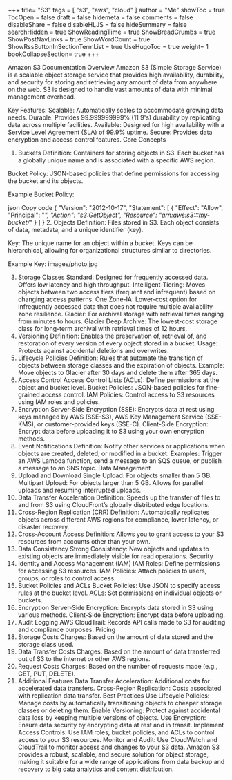 +++
title= "S3"
tags = [ "s3", "aws", "cloud" ]
author = "Me"
showToc = true
TocOpen = false
draft = false
hidemeta = false
comments = false
disableShare = false
disableHLJS = false
hideSummary = false
searchHidden = true
ShowReadingTime = true
ShowBreadCrumbs = true
ShowPostNavLinks = true
ShowWordCount = true
ShowRssButtonInSectionTermList = true
UseHugoToc = true
weight= 1
bookCollapseSection= true
+++


Amazon S3 Documentation
Overview
Amazon S3 (Simple Storage Service) is a scalable object storage service that provides high availability, durability, and security for storing and retrieving any amount of data from anywhere on the web. S3 is designed to handle vast amounts of data with minimal management overhead.

Key Features:
Scalable: Automatically scales to accommodate growing data needs.
Durable: Provides 99.999999999% (11 9's) durability by replicating data across multiple facilities.
Available: Designed for high availability with a Service Level Agreement (SLA) of 99.9% uptime.
Secure: Provides data encryption and access control features.
Core Concepts
1. Buckets
Definition: Containers for storing objects in S3. Each bucket has a globally unique name and is associated with a specific AWS region.

Bucket Policy: JSON-based policies that define permissions for accessing the bucket and its objects.

Example Bucket Policy:

json
Copy code
{
  "Version": "2012-10-17",
  "Statement": [
    {
      "Effect": "Allow",
      "Principal": "*",
      "Action": "s3:GetObject",
      "Resource": "arn:aws:s3:::my-bucket/*"
    }
  ]
}
2. Objects
Definition: Files stored in S3. Each object consists of data, metadata, and a unique identifier (key).

Key: The unique name for an object within a bucket. Keys can be hierarchical, allowing for organizational structures similar to directories.

Example Key: images/photo.jpg

3. Storage Classes
Standard: Designed for frequently accessed data. Offers low latency and high throughput.
Intelligent-Tiering: Moves objects between two access tiers (frequent and infrequent) based on changing access patterns.
One Zone-IA: Lower-cost option for infrequently accessed data that does not require multiple availability zone resilience.
Glacier: For archival storage with retrieval times ranging from minutes to hours.
Glacier Deep Archive: The lowest-cost storage class for long-term archival with retrieval times of 12 hours.
4. Versioning
Definition: Enables the preservation of, retrieval of, and restoration of every version of every object stored in a bucket.
Usage: Protects against accidental deletions and overwrites.
5. Lifecycle Policies
Definition: Rules that automate the transition of objects between storage classes and the expiration of objects.
Example: Move objects to Glacier after 30 days and delete them after 365 days.
6. Access Control
Access Control Lists (ACLs): Define permissions at the object and bucket level.
Bucket Policies: JSON-based policies for fine-grained access control.
IAM Policies: Control access to S3 resources using IAM roles and policies.
7. Encryption
Server-Side Encryption (SSE): Encrypts data at rest using keys managed by AWS (SSE-S3), AWS Key Management Service (SSE-KMS), or customer-provided keys (SSE-C).
Client-Side Encryption: Encrypt data before uploading it to S3 using your own encryption methods.
8. Event Notifications
Definition: Notify other services or applications when objects are created, deleted, or modified in a bucket.
Examples: Trigger an AWS Lambda function, send a message to an SQS queue, or publish a message to an SNS topic.
Data Management
1. Upload and Download
Single Upload: For objects smaller than 5 GB.
Multipart Upload: For objects larger than 5 GB. Allows for parallel uploads and resuming interrupted uploads.
2. Data Transfer Acceleration
Definition: Speeds up the transfer of files to and from S3 using CloudFront’s globally distributed edge locations.
3. Cross-Region Replication (CRR)
Definition: Automatically replicates objects across different AWS regions for compliance, lower latency, or disaster recovery.
4. Cross-Account Access
Definition: Allows you to grant access to your S3 resources from accounts other than your own.
5. Data Consistency
Strong Consistency: New objects and updates to existing objects are immediately visible for read operations.
Security
1. Identity and Access Management (IAM)
IAM Roles: Define permissions for accessing S3 resources.
IAM Policies: Attach policies to users, groups, or roles to control access.
2. Bucket Policies and ACLs
Bucket Policies: Use JSON to specify access rules at the bucket level.
ACLs: Set permissions on individual objects or buckets.
3. Encryption
Server-Side Encryption: Encrypts data stored in S3 using various methods.
Client-Side Encryption: Encrypt data before uploading.
4. Audit Logging
AWS CloudTrail: Records API calls made to S3 for auditing and compliance purposes.
Pricing
1. Storage Costs
Charges: Based on the amount of data stored and the storage class used.
2. Data Transfer Costs
Charges: Based on the amount of data transferred out of S3 to the internet or other AWS regions.
3. Request Costs
Charges: Based on the number of requests made (e.g., GET, PUT, DELETE).
4. Additional Features
Data Transfer Acceleration: Additional costs for accelerated data transfers.
Cross-Region Replication: Costs associated with replication data transfer.
Best Practices
Use Lifecycle Policies: Manage costs by automatically transitioning objects to cheaper storage classes or deleting them.
Enable Versioning: Protect against accidental data loss by keeping multiple versions of objects.
Use Encryption: Ensure data security by encrypting data at rest and in transit.
Implement Access Controls: Use IAM roles, bucket policies, and ACLs to control access to your S3 resources.
Monitor and Audit: Use CloudWatch and CloudTrail to monitor access and changes to your S3 data.
Amazon S3 provides a robust, scalable, and secure solution for object storage, making it suitable for a wide range of applications from data backup and recovery to big data analytics and content distribution.